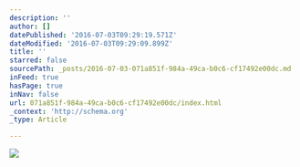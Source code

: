 ```yaml
---
description: ''
author: []
datePublished: '2016-07-03T09:29:19.571Z'
dateModified: '2016-07-03T09:29:09.899Z'
title: ''
starred: false
sourcePath: _posts/2016-07-03-071a851f-984a-49ca-b0c6-cf17492e00dc.md
inFeed: true
hasPage: true
inNav: false
url: 071a851f-984a-49ca-b0c6-cf17492e00dc/index.html
_context: 'http://schema.org'
_type: Article

---
```

![](https://the-grid-user-content.s3-us-west-2.amazonaws.com/dff5935e-5510-48e2-9557-067be610d1b4.jpg)